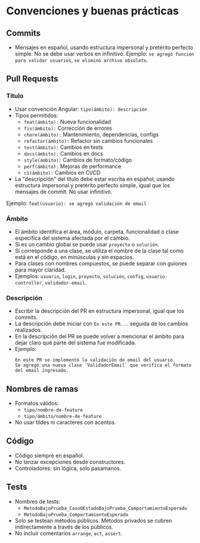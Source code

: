 # Convenciones y buenas prácticas

## Commits

- Mensajes en español, usando estructura impersonal y pretérito perfecto simple. No se debe usar verbos en infinitivo.
  Ejemplo: `se agregó función para validar usuarios`, `se eliminó archivo obsoleto`.

## Pull Requests

### Título

- Usar convención Angular: `tipo(ámbito): descripción`
- Tipos permitidos:
  - `feat(ámbito):` Nueva funcionalidad
  - `fix(ámbito):` Corrección de errores
  - `chore(ámbito):` Mantenimiento, dependencias, configs
  - `refactor(ámbito):` Refactor sin cambios funcionales
  - `test(ámbito):` Cambios en tests
  - `docs(ámbito):` Cambios en docs
  - `style(ámbito):` Cambios de formato/código
  - `perf(ámbito):` Mejoras de performance
  - `ci(ámbito):` Cambios en CI/CD
- La "descripción" del título debe estar escrita en español, usando estructura impersonal y pretérito perfecto
  simple, igual que los mensajes de commit. No usar infinitivo.

Ejemplo: `feat(usuario): se agregó validación de email`

### Ámbito

- El ámbito identifica el área, módulo, carpeta, funcionalidad o clase específica del sistema afectada por el cambio.
- Si es un cambio global se puede usar `proyecto` o `solución`.
- Si corresponde a una clase, se utiliza el nombre de la clase tal como está en el código, en minúsculas y sin espacios.
- Para clases con nombres compuestos, se puede separar con guiones para mayor claridad.
- Ejemplos: `usuario`, `login`, `proyecto`, `solución`, `config`, `usuario-controller`, `validador-email`.

### Descripción

- Escribir la descripción del PR en estructura impersonal, igual que los commits.
- La descripción debe iniciar con `En este PR...` seguida de los cambios realizados.
- En la descripción del PR se puede volver a mencionar el ámbito para dejar claro qué parte del sistema fue modificada.
- Ejemplo:
  ```text
  En este PR se implementó la validación de email del usuario.
  Se agregó una nueva clase `ValidadorEmail` que verifica el formato del email ingresado.
  ```

## Nombres de ramas

- Formatos válidos:
  - `tipo/nombre-de-feature`
  - `tipo/ámbito/nombre-de-feature`
- No usar tildes ni caracteres con acentos.

## Código

- Código siempre en español.
- No lanzar excepciones desde constructores.
- Controladores: sin lógica, solo pasamanos.

## Tests

- Nombres de tests:
  - `MetodoBajoPrueba_CasoOEstadoBajoPrueba_ComportamientoEsperado`
  - `MetodoBajoPrueba_ComportamientoEsperado`
- Solo se testean métodos públicos. Métodos privados se cubren indirectamente a través de los públicos.
- No incluir comentarios `arrange`, `act`, `assert`.
